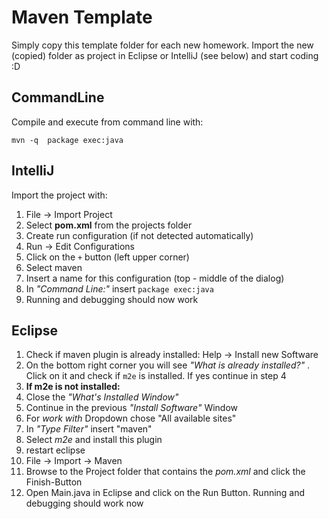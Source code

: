 # Maven Template
Simply copy this template folder for each new homework. Import the new (copied) folder as project in Eclipse or IntelliJ (see below) and start coding :D

## CommandLine
Compile and execute from command line with:
```
mvn -q  package exec:java
```

## IntelliJ
Import the project with:
 1. File -> Import Project
 2. Select **pom.xml** from the projects folder
 3. Create run configuration (if not detected automatically)
  1. Run -> Edit Configurations
  2. Click on the `+` button (left upper corner)
  3. Select maven
  4. Insert a name for this configuration (top - middle of the dialog)
  5. In _"Command Line:"_ insert `package exec:java`
  6. Running and debugging should now work

## Eclipse
 1. Check if maven plugin is already installed: Help -> Install new Software
 2. On the bottom right corner you will see _"What is already installed?"_ . Click on it and check if `m2e` is installed. If yes continue in step 4
 3. **If m2e is not installed:** 
  1. Close the _"What's Installed Window"_
  2. Continue in the previous _"Install Software"_ Window 
  3. For _work with_ Dropdown chose "All available sites"
  4. In _"Type Filter"_ insert "maven"
  5. Select _m2e_ and install this plugin
  6. restart eclipse
 4. File -> Import -> Maven
 5. Browse to the Project folder that contains the _pom.xml_ and click the Finish-Button
 6. Open Main.java in Eclipse and click on the Run Button. Running and debugging should work now

